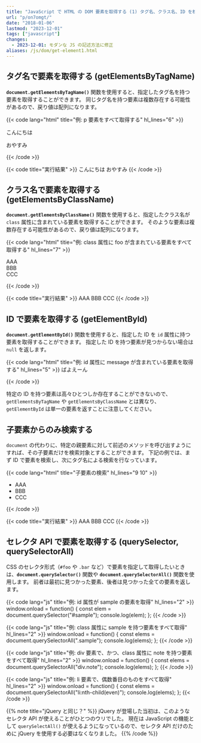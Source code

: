 ```yaml
---
title: "JavaScript で HTML の DOM 要素を取得する (1) タグ名、クラス名、ID を検索"
url: "p/on7omgt/"
date: "2018-01-06"
lastmod: "2023-12-01"
tags: ["javascript"]
changes:
  - 2023-12-01: モダンな JS の記述方法に修正
aliases: /js/dom/get-element1.html
---
```


タグ名で要素を取得する (getElementsByTagName)
----

__`document.getElementsByTagName()`__ 関数を使用すると、指定したタグ名を持つ要素を取得することができます。
同じタグ名を持つ要素は複数存在する可能性があるので、戻り値は配列になります。

{{< code lang="html" title="例: p 要素をすべて取得する" hl_lines="6" >}}
<p>こんにちは</p>
<p>おやすみ</p>

<script>
window.onload = function() {
  const elems = document.getElementsByTagName("p");
  for (const e of elems) {
    console.log(e.innerText);
  }
};
</script>
{{< /code >}}

{{< code title="実行結果" >}}
こんにちは
おやすみ
{{< /code >}}


クラス名で要素を取得する (getElementsByClassName)
----

__`document.getElementsByClassName()`__ 関数を使用すると、指定したクラス名が `class` 属性に含まれている要素を取得することができます。
そのような要素は複数存在する可能性があるので、戻り値は配列になります。

{{< code lang="html" titie="例: class 属性に foo が含まれている要素をすべて取得する" hl_lines="7" >}}
<div class="foo">AAA</div>
<div class="foo bar">BBB</div>
<div class="foo bar baz">CCC</div>

<script>
window.onload = function() {
  const elems = document.getElementsByClassName("foo");
  for (const e of elems) {
    console.log(e.innerText);
  }
};
</script>
{{< /code >}}

{{< code title="実行結果" >}}
AAA
BBB
CCC
{{< /code >}}


ID で要素を取得する (getElementById)
----

__`document.getElementById()`__ 関数を使用すると、指定した ID を `id` 属性に持つ要素を取得することができます。
指定した ID を持つ要素が見つからない場合は `null` を返します。

{{< code lang="html" title="例: id 属性に message が含まれている要素を取得する" hl_lines="5" >}}
<span id="message">ばよえーん</span>

<script>
window.onload = function() {
  const elem = document.getElementById("message");
  if (elem) {
    console.log(elem.innerText);  //=> ばよえーん
  }
};
</script>
{{< /code >}}

特定の ID を持つ要素は高々ひとつしか存在することができないので、`getElementsByTagName` や `getElementsByClassName` とは異なり、`getElementById` は単一の要素を返すことに注意してください。


子要素からのみ検索する
----

`document` の代わりに、特定の親要素に対して前述のメソッドを呼び出すようにすれば、その子要素だけを検索対象とすることができます。
下記の例では、まず ID で要素を検索し、次にタグ名による検索を行なっています。

{{< code lang="html" title="子要素の検索" hl_lines="9 10" >}}
<ul id="my-data">
  <li>AAA</li>
  <li>BBB</li>
  <li>CCC</li>
</ul>

<script>
window.onload = function() {
  const data = document.getElementById("my-data");
  const elems = data.getElementsByTagName("li");
  for (const e of elems) {
    console.log(e.innerText);
  }
};
</script>
{{< /code >}}

{{< code title="実行結果" >}}
AAA
BBB
CCC
{{< /code >}}


セレクタ API で要素を取得する (querySelector, querySelectorAll)
----

CSS のセレクタ形式（`#foo` や `.bar` など）で要素を指定して取得したいときは、__`document.querySelector()`__ 関数や __`document.querySelectorAll()`__ 関数を使用します。
前者は最初に見つかった要素、後者は見つかった全ての要素を返します。

{{< code lang="js" title="例: id 属性が sample の要素を取得" hl_lines="2" >}}
window.onload = function() {
  const elem = document.querySelector("#sample");
  console.log(elem);
};
{{< /code >}}

{{< code lang="js" title="例: class 属性に sample を持つ要素をすべて取得" hl_lines="2" >}}
window.onload = function() {
  const elems = document.querySelectorAll(".sample");
  console.log(elems);
};
{{< /code >}}

{{< code lang="js" title="例: div 要素で、かつ、class 属性に note を持つ要素をすべて取得" hl_lines="2" >}}
window.onload = function() {
  const elems = document.querySelectorAll("div.note");
  console.log(elems);
};
{{< /code >}}

{{< code lang="js" title="例: li 要素で、偶数番目のものをすべて取得" hl_lines="2" >}}
window.onload = function() {
  const elems = document.querySelectorAll("li:nth-child(even)");
  console.log(elems);
};
{{< /code >}}

{{% note title="jQuery と同じ？" %}}
jQuery が登場した当初は、このようなセレクタ API が使えることがひとつのウリでした。
現在は JavaScript の機能として `querySelectAll()` が使えるようになっているので、セレクタ API だけのために jQuery を使用する必要はなくなりました。
{{% /code %}}

